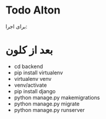 
# Todo Alton

برای اجرا:
# بعد از کلون
- cd backend
- pip install virtualenv
- virtualenv venv
- venv/activate
- pip install django
- python manage.py makemigrations
- python manage.py migrate
- python manage.py runserver

